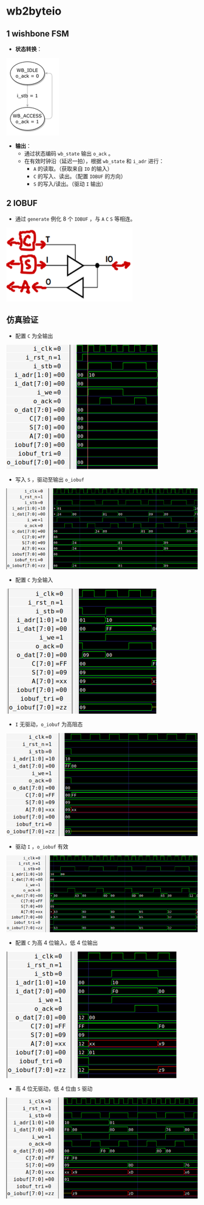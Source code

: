# wb2byteio

## 1 wishbone FSM

- **状态转换**：

<img src="./wb2byteio/wishboneFSM.png" alt="wishboneFSM" style="zoom: 25%;" />

- **输出**：
  - 通过状态编码 `wb_state` 输出 `o_ack` 。
  - 在有效时钟沿（延迟一拍），根据 `wb_state` 和 `i_adr` 进行：
    - `A` 的读取。（获取来自 `IO` 的输入）
    - `C` 的写入、读出。（配置 `IOBUF` 的方向）
    - `S` 的写入/读出。（驱动 `I` 输出）

## 2 IOBUF

- 通过 `generate` 例化 8 个 `IOBUF` ，与  `A` `C` `S` 等相连。

![image-20230804105246098](./wb2byteio/image-20230804105246098.png)

## 仿真验证

- 配置 `C` 为全输出

![image-20230804110028753](./wb2byteio/image-20230804110028753.png)

- 写入 `S` ，驱动至输出 `o_iobuf` 

![image-20230804110150296](./wb2byteio/image-20230804110150296.png)

- 配置 `C` 为全输入

![image-20230804110214038](./wb2byteio/image-20230804110214038.png)

- `I` 无驱动，`o_iobuf` 为高阻态

![image-20230804110318431](./wb2byteio/image-20230804110318431.png)

- 驱动 `I` ，`o_iobuf` 有效

![image-20230804110408798](./wb2byteio/image-20230804110408798.png)

- 配置 `C` 为高 4 位输入，低 4 位输出

![image-20230804110557153](./wb2byteio/image-20230804110557153.png)

- 高 4 位无驱动，低 4 位由 `S` 驱动

![image-20230804110708579](./wb2byteio/image-20230804110708579.png)

